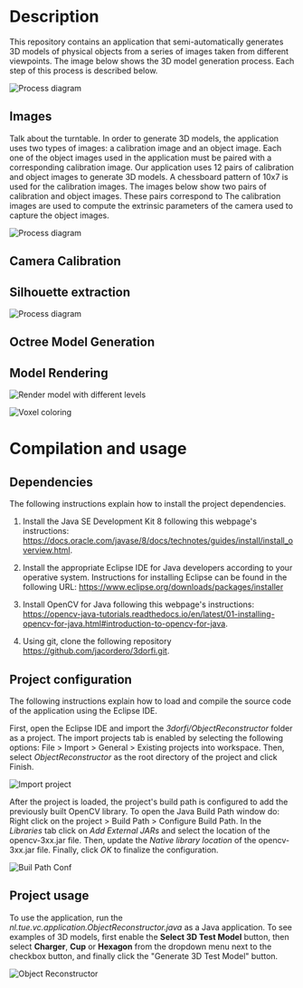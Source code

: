 # Description
This repository contains an application that semi-automatically generates 3D models of physical objects from a series of images taken from different viewpoints. The image below shows the 3D model generation process. Each step of this process is described below.

![Process diagram](./docs_images/process-diagram.png)

## Images

Talk about the turntable.
In order to generate 3D models, the application uses two types of images: a calibration image and an object image. Each one of the object images used in the application must be paired with a corresponding calibration image. Our application uses 12 pairs of calibration and object images to generate 3D models. A chessboard pattern of 10x7 is used for the calibration images. The images below show two pairs of calibration and object images. These pairs correspond to  The calibration images are used to compute the extrinsic parameters of the camera used to capture the object images. 

![Process diagram](./docs_images/ObjectAndChessboardPairs.png)

## Camera Calibration

## Silhouette extraction

![Process diagram](./docs_images/ObjectsAndSilhouettes.png)

## Octree Model Generation

## Model Rendering

![Render model with different levels](./docs_images/OctreeModelWithDifferentLevels.png)

![Voxel coloring](./docs_images/VoxelColoring.png)

# Compilation and usage
## Dependencies
The following instructions explain how to install the project dependencies.

1. Install the Java SE Development Kit 8 following this webpage's instructions: https://docs.oracle.com/javase/8/docs/technotes/guides/install/install_overview.html.

2. Install the appropriate Eclipse IDE for Java developers according to your operative system. Instructions for installing Eclipse can be found in the following URL: https://www.eclipse.org/downloads/packages/installer
3. Install OpenCV for Java following this webpage's instructions: https://opencv-java-tutorials.readthedocs.io/en/latest/01-installing-opencv-for-java.html#introduction-to-opencv-for-java.

4. Using git, clone the following repository https://github.com/jacordero/3dorfi.git.

## Project configuration
The following instructions explain how to load and compile the source code of the application using the Eclipse IDE.

First, open the Eclipse IDE and import the *3dorfi/ObjectReconstructor* folder as a project. The import projects tab is enabled by selecting the following options: File > Import > General > Existing projects into workspace. Then, select *ObjectReconstructor* as the root directory of the project and click Finish.

![Import project](./docs_images/ImportProject.png)

After the project is loaded, the project's build path is configured to add the previously built OpenCV library. To open the Java Build Path window do: Right click on the project > Build Path > Configure Build Path. In the *Libraries* tab click on *Add External JARs* and select the location of the opencv-3xx.jar file. Then, update the *Native library location* of the opencv-3xx.jar file. Finally, click *OK* to finalize the configuration.

![Buil Path Conf](./docs_images/BuildPathConf.png)

## Project usage
To use the application, run the *nl.tue.vc.application.ObjectReconstructor.java* as a Java application. To see examples of 3D models, first enable the **Select 3D Test Model** button, then select **Charger**, **Cup** or **Hexagon** from the dropdown menu next to the checkbox button, and finally click the "Generate 3D Test Model" button.

![Object Reconstructor](./docs_images/ObjectReconstructor.png)
